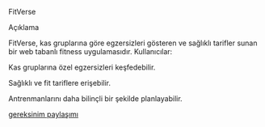 FitVerse

Açıklama

FitVerse, kas gruplarına göre egzersizleri gösteren ve sağlıklı tarifler sunan bir web tabanlı fitness uygulamasıdır. Kullanıcılar:

Kas gruplarına özel egzersizleri keşfedebilir.

Sağlıklı ve fit tariflere erişebilir.

Antrenmanlarını daha bilinçli bir şekilde planlayabilir.

[gereksinim paylaşımı](https://github.com/OAdede/FitVerse/blob/main/gereksinimler.md)
